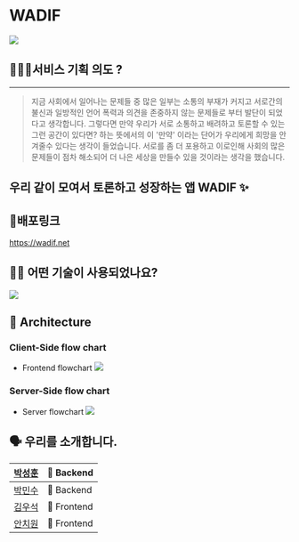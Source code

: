 # WADIF
![](https://i.ibb.co/rdkLTFb/2021-09-03-1-53-26.png)

## 🙋🏻‍♂️서비스 기획 의도 ?

---

> 지금 사회에서 일어나는 문제들 중 많은 일부는 
소통의 부재가 커지고 서로간의 불신과 
일방적인 언어 폭력과 의견을 존중하지 않는 
문제들로 부터 발단이 되었다고 생각합니다.
그렇다면 만약 우리가 서로 소통하고 배려하고 
토론할 수 있는 그런 공간이 있다면? 하는 뜻에서의 
이 '만약' 이라는 단어가 우리에게 희망을 안겨줄수 있다는 생각이 들었습니다. 
서로를 좀 더 포용하고 
이로인해 사회의 많은 문제들이 점차 해소되어 
더 나은 세상을 만들수 있을 것이라는 생각을 했습니다.

## 우리 같이 모여서 토론하고 성장하는 앱 WADIF ✨

## 📎배포링크
<https://wadif.net>

## 👨‍⚕️ 어떤 기술이 사용되었나요?

![](https://i.ibb.co/WzWWx7q/2021-08-24-11-21-40.png)

## 🔨 Architecture

### Client-Side flow chart

- Frontend flowchart
![](https://cdn.discordapp.com/attachments/879193189527994424/880008875296825404/WADIF_2.jpg)

### Server-Side flow chart

- Server flowchart
![](https://cdn.discordapp.com/attachments/879193189527994424/880002635292377148/unknown.png)


## 🗣 우리를 소개합니다.
|[박성훈](https://github.com/tjdgns5272)|🏁 Backend|
|------|---|
|[박민수](https://github.com/pinion7)|🏁 Backend|
|[김우석](https://github.com/VVSOGI)|🚩 Frontend|
|[안치원](https://github.com/Freetargeter)|🚩 Frontend|
